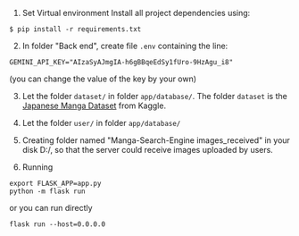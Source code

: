 1. Set Virtual environment
Install all project dependencies using:
```
$ pip install -r requirements.txt
```

2. In folder "Back end", create file `.env` containing the line:
```
GEMINI_API_KEY="AIzaSyAJmgIA-h6gBBqeEdSy1fUro-9HzAgu_i8"
```
(you can change the value of the key by your own)

3. Let the folder `dataset/` in folder `app/database/`. The folder `dataset` is the [Japanese Manga Dataset](https://www.kaggle.com/datasets/chandlertimm/unified) from Kaggle.

4. Let the folder `user/` in folder `app/database/`

5. Creating folder named "Manga-Search-Engine images_received" in your disk D:/, so that the server could receive images uploaded by users.

6. Running
```
export FLASK_APP=app.py
python -m flask run
```

or you can run directly
```
flask run --host=0.0.0.0
```